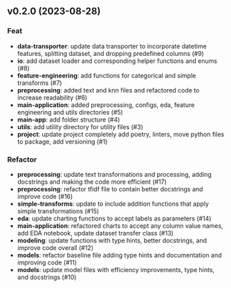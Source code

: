 ## v0.2.0 (2023-08-28)

### Feat

- **data-transporter**: update data transporter to incorporate datetime features, splitting dataset, and dropping predefined columns (#9)
- **io**: add dataset loader and corresponding helper functions and enums (#8)
- **feature-engineering**: add functions for categorical and simple transforms (#7)
- **preprocessing**: added text and knn files and refactored code to increase readability (#6)
- **main-application**: added preprocessing, configs, eda, feature engineering and utils directories (#5)
- **main-app**: add folder structure (#4)
- **utils**: add utility directory for utility files (#3)
- **project**: update project completely add poetry, linters, move python files to package, add versioning (#1)

### Refactor

- **preprocessing**: update text transformations and processing, adding docstrings and making the code more efficient (#17)
- **preprocessing**: refactor tfidf file to contain better docstrings and improve code (#16)
- **simple-transforms**: update to include addition functions that apply simple transformations (#15)
- **eda**: update charting functions to accept labels as parameters (#14)
- **main-application**: refactored charts to accept any column value names, add EDA notebook, update dataset transfer class (#13)
- **modeling**: update functions with type hints, better docstrings, and improve code overall (#12)
- **models**: refactor baseline file adding type hints and documentation and improving code (#11)
- **models**: update model files with efficiency improvements, type hints, and docstrings (#10)
